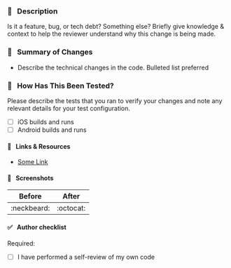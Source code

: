 ### 📯 &nbsp; Description

Is it a feature, bug, or tech debt? Something else? Briefly give knowledge & context to help the reviewer understand why this change is being made.

### 📝 &nbsp; Summary of Changes

- Describe the technical changes in the code. Bulleted list preferred

### 🧪 &nbsp; How Has This Been Tested?

Please describe the tests that you ran to verify your changes and note any relevant details for your test configuration.

- [ ] iOS builds and runs
- [ ] Android builds and runs

#### 🧰 &nbsp; Links & Resources

- [Some Link](LINK_HERE)

#### 📸 &nbsp; Screenshots

| Before      | After     |
| ----------- | --------- |
| :neckbeard: | :octocat: |

#### ✅ &nbsp; Author checklist

Required:

- [ ] I have performed a self-review of my own code
